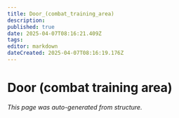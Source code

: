 ```yaml
---
title: Door_(combat_training_area)
description: 
published: true
date: 2025-04-07T08:16:21.409Z
tags: 
editor: markdown
dateCreated: 2025-04-07T08:16:19.176Z
---
```


# Door (combat training area)

*This page was auto-generated from structure.*